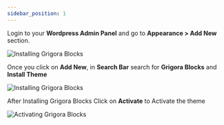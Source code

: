 ```yaml
---
sidebar_position: 1
---
```


<!-- # How to install Grigora Blocks -->

Login to your **Wordpress Admin Panel** and go to **Appearance > Add New** section.

![Installing Grigora Blocks](/img/tutorial/installingGrigoraBlocks.png)

Once you click on **Add New**, in **Search Bar** search for **Grigora Blocks** and **Install Theme** 

![Installing Grigora Blocks](/img/tutorial/installingGrigoraBlocks2.png)

After Installing Grigora Blocks Click on **Activate** to Activate the theme

![Activating Grigora Blocks](/img/tutorial/activatingGrigoraBlocks.png)